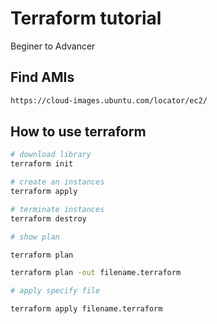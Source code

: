 # Terraform tutorial
Beginer to Advancer

## Find AMIs

```bash
https://cloud-images.ubuntu.com/locator/ec2/
```

## How to use terraform

```bash
# download library
terraform init

# create an instances
terraform apply

# terminate instances
terraform destroy

# show plan

terraform plan

terraform plan -out filename.terraform

# apply specify file

terraform apply filename.terraform

```